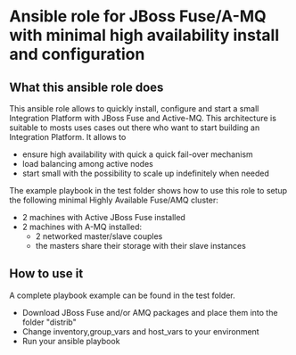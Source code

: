Ansible role for JBoss Fuse/A-MQ with minimal high availability install and configuration
=========

What this ansible role does
------------
This ansible role allows to quickly install, configure and start a small Integration Platform with JBoss Fuse and Active-MQ.
This architecture is suitable to mosts uses cases out there who want to start building an Integration Platform.
It allows to
 - ensure high availability with quick a quick fail-over mechanism
 - load balancing among active nodes
 - start small with the possibility to scale up indefinitely when needed

The example playbook in the test folder shows how to use this role to setup the following minimal Highly Available Fuse/AMQ cluster:
- 2 machines with Active JBoss Fuse installed 
- 2 machines with A-MQ installed:
    - 2 networked master/slave couples
	- the masters share their storage with their slave instances
	

How to use it
------------
A complete playbook example can be found in the test folder.

- Download JBoss Fuse and/or AMQ packages and place them into the folder "distrib"
- Change inventory,group_vars and host_vars to your environment
- Run your ansible playbook

